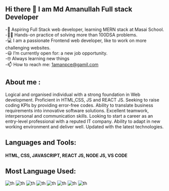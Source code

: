 ## Hi there 👋 I am Md Amanullah Full stack Developer

-🏫 Aspiring Full Stack web developer, learning MERN stack at Masai School. <br/>
-👩‍💻 Hands-on practice of solving more than 100DSA problems.<br/>
-💻 I am a passionate Frontend web developer, like to work on more challenging websites.<br/>
-😃 I’m currently open for: a new job opportunity.<br/>
-🤓 Always learning new things<br/>
-📫 How to reach me: 1amanpce@gamil.com<br/>


## About me :

 Logical and organised individual with a strong foundation in Web development. Proficient in HTML,CSS, JS and REACT JS. Seeking to raise coding KPIs by providing error-free codes. Ability to translate business requirements into innovative software solutions. Excellent teamwork, interpersonal and communication skills. Looking to start a career as an entry-level professional with a reputed IT company. Ability to adapt in new working environment and deliver well. Updated with the latest technologies.


## Languages and Tools:
#### HTML, CSS,  JAVASCRIPT,  REACT JS,  NODE JS, VS CODE


## Most Language Used:

![th](https://user-images.githubusercontent.com/73229829/159380776-a9d74a98-482d-431e-904c-1b8ded9c5741.jpg)
![th](https://user-images.githubusercontent.com/73229829/159381127-a51b3640-9a39-44b6-9dd4-a82404122263.jpg)
![th](https://user-images.githubusercontent.com/73229829/159381359-3f160e3b-b143-4185-81e1-3b741fef3850.jpg)
![th](https://user-images.githubusercontent.com/73229829/159381414-ef2b8ce7-57b2-4c45-aad2-0146ca41a6da.jpg)
![th](https://user-images.githubusercontent.com/73229829/159381428-b61bb338-43de-4003-b225-1a396ae9c0c6.jpg)
![th](https://user-images.githubusercontent.com/73229829/159381452-274db756-8736-4a9c-a455-1b640479ce10.jpg)
![th](https://user-images.githubusercontent.com/73229829/159381480-950f5573-4f17-4d45-950e-32a9b934e7ca.jpg)
![th](https://user-images.githubusercontent.com/73229829/159381504-554e3fab-668d-4c50-b0c9-29394cfa22b7.jpg)
